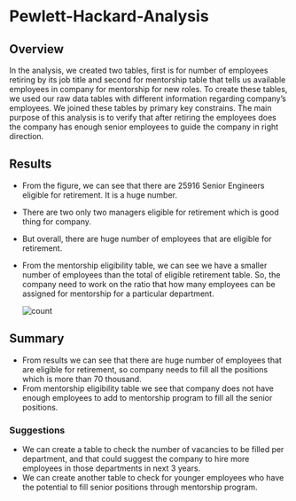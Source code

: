 # Pewlett-Hackard-Analysis
## Overview
In the analysis, we created two tables, first is for number of employees retiring by its job title and second for mentorship table that tells us available employees in company for mentorship for new roles. To create these tables, we used our raw data tables with different information regarding company’s employees. We joined these tables by primary key constrains. 
The main purpose of this analysis is to verify that after retiring the employees does the company has enough senior employees to guide the company in right direction. 
## Results
-	From the figure, we can see that there are 25916 Senior Engineers eligible for retirement. It is a huge number.
-	There are two only two managers eligible for retirement which is good thing for company.
-	But overall, there are huge number of employees that are eligible for retirement. 
-	From the mentorship eligibility table, we can see we have a smaller number of employees than the total of eligible retirement table. So, the company need to work on the ratio that how many employees can be assigned for mentorship for a particular department.
       
       ![count](https://user-images.githubusercontent.com/111101038/192175521-67de823c-cef8-411f-8167-0fccd88c7d0f.png)

## Summary
-	From results we can see that there are huge number of employees that are eligible for retirement, so company needs to fill all the positions which is more than 70 thousand.
-	From mentorship eligibility table we see that company does not have enough employees to add to mentorship program to fill all the senior positions.
### Suggestions
-	We can create a table to check the number of vacancies to be filled per department, and that could suggest the company to hire more employees in those departments in  next 3 years.
-	We can create another table to check for younger employees who have the potential to fill senior positions through mentorship program.
